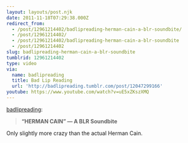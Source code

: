 ```yaml
---
layout: layouts/post.njk
date: 2011-11-18T07:29:38.000Z
redirect_from:
  - /post/12961214402/badlipreading-herman-cain-a-blr-soundbite/
  - /post/12961214402/
  - /post/12961214402/badlipreading-herman-cain-a-blr-soundbite
  - /post/12961214402
slug: badlipreading-herman-cain-a-blr-soundbite
tumblrid: 12961214402
type: video
via:
  name: badlipreading
  title: Bad Lip Reading
  url: 'http://badlipreading.tumblr.com/post/12047299166'
youtube: https://www.youtube.com/watch?v=uE5xZKszXMQ
---
```

<p><a href="http://badlipreading.tumblr.com/post/12047299166" class="tumblr_blog">badlipreading</a>:</p>

<blockquote><p><strong>“HERMAN CAIN” — A BLR Soundbite</strong></p></blockquote>

<p>Only slightly more crazy than the actual Herman Cain.</p>
